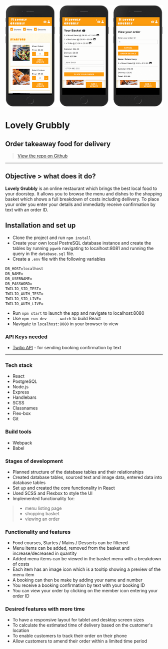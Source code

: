 ![Screenshot](./static/images/lovely-grubbly-screen-shots.png) 

# Lovely Grubbly
## Order takeaway food for delivery

> [View the repo on Github](https://github.com/OurBnB/OurBnB)

--- 

## Objective > what does it do?
**Lovely Grubbly** is an online restaurant which brings the best local food to your doorstep. It allows you to browse the menu and dishes to the shopping basket which shows a full breakdown of costs including dellivery. To place your order you enter your details and immediatly receive confirmation by text with an order ID.

## Installation and set up
+ Clone the project and run `npm install`
+ Create your own local PostreSQL database instance and create the tables by running `pgweb` navigating to localhost:8081 and running the query in the `database.sql` file.
+ Create a `.env` file with the following variables
```
DB_HOST=localhost
DB_NAME=
DB_USERNAME=
DB_PASSWORD=
TWILIO_SID_TEST=
TWILIO_AUTH_TEST=
TWILIO_SID_LIVE=
TWILIO_AUTH_LIVE=
```

+ Run `npm start` to launch the app and navigate to localhost:8080
+ Use `npm run dev -- --watch` to build React
+ Navigate to `localhost:8080` in your browser to view

### API Keys needed
+ [Twilio API](https://www.twilio.com/docs/libraries/node) - for sending booking confirmation by text

---

### Tech stack
+ React
+ PostgreSQL
+ Node.js
+ Express
+ Handlebars
+ SCSS
+ Classnames
+ Flex-box
+ Git

### Build tools
- Webpack
- Babel

### Stages of development
+ Planned structure of the database tables and their relationships
+ Created database tables, sourced text and image data, entered data into database tables
+ Set up and created the core functionality in React
+ Used SCSS and Flexbox to style the UI
+ Implemented functionality for:
> + menu listing page
> + shopping basket
> + viewing an order

### Functionality and features
+ Food courses, Startes / Mains / Desserts can be filtered 
+ Menu items can be added, removed from the basket and increase/decreased in quantity
+ Added menu items can be viewed in the basket menu with a breakdown of costs
+ Each item has an image icon which is a tooltip showing a preview of the menu item
+ A booking can then be make by adding your name and number 
+ You receive a booking confirmation by text with your booking ID
+ You can view your order by clicking on the member icon entering your order ID

### Desired features with more time
+ To have a responsive layout for tablet and desktop screen sizes
+ To calculate the estimated time of delivery based on the customer's location
+ To enable customers to track their order on their phone
+ Allow customers to amend their order within a limited time period 
